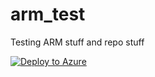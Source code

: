 # arm_test
Testing ARM stuff and repo stuff

[![Deploy to Azure](https://aka.ms/deploytoazurebutton)](https://portal.azure.com/#create/Microsoft.Template/uri/https%3A%2F%2Fraw.githubusercontent.com%2Fnoapocalypse%2Farm_test%2Fmain%2Fazuredeploy.json/https%3A%2F%2Fraw.githubusercontent.com%2Fjaviersoriano%2Fsentinel-all-in-one%2Fmaster%2FSentinel-All-In-One%2FSubscriptionLevel%2FcreateUiDefinition.json)

